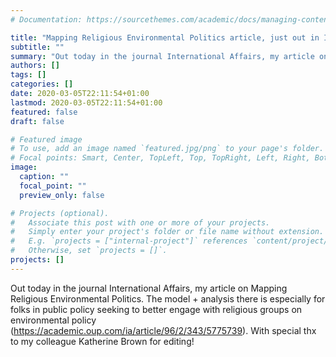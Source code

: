 ```yaml
---
# Documentation: https://sourcethemes.com/academic/docs/managing-content/

title: "Mapping Religious Environmental Politics article, just out in IA Journal"
subtitle: ""
summary: "Out today in the journal International Affairs, my article on Mapping Religious Environmental Politics."
authors: []
tags: []
categories: []
date: 2020-03-05T22:11:54+01:00
lastmod: 2020-03-05T22:11:54+01:00
featured: false
draft: false

# Featured image
# To use, add an image named `featured.jpg/png` to your page's folder.
# Focal points: Smart, Center, TopLeft, Top, TopRight, Left, Right, BottomLeft, Bottom, BottomRight.
image:
  caption: ""
  focal_point: ""
  preview_only: false

# Projects (optional).
#   Associate this post with one or more of your projects.
#   Simply enter your project's folder or file name without extension.
#   E.g. `projects = ["internal-project"]` references `content/project/deep-learning/index.md`.
#   Otherwise, set `projects = []`.
projects: []
---
```


Out today in the journal International Affairs, my article on Mapping Religious Environmental Politics. The model + analysis there is especially for folks in public policy seeking to better engage with religious groups on environmental policy (https://academic.oup.com/ia/article/96/2/343/5775739). With special thx to my colleague Katherine Brown for editing!